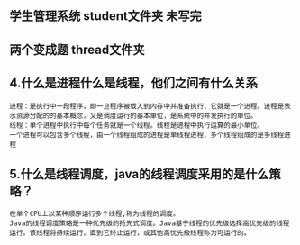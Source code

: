 ## 学生管理系统 student文件夹 未写完  
## 两个变成题 thread文件夹  

## 4.什么是进程什么是线程，他们之间有什么关系 
``` 
进程：是执行中一段程序，即一旦程序被载入到内存中并准备执行，它就是一个进程。进程是表示资源分配的的基本概念，又是调度运行的基本单位，是系统中的并发执行的单位。  
线程：单个进程中执行中每个任务就是一个线程。线程是进程中执行运算的最小单位。  
一个进程可以包含多个线程，由一个线程组成的进程是单线程进程，多个线程组成的是多线程进程
```

## 5.什么是线程调度，java的线程调度采用的是什么策略？
```
在单个CPU上以某种顺序运行多个线程,称为线程的调度。
Java的线程调度策略是一种优先级的抢先式调度。Java基于线程的优先级选择高优先级的线程运行。该线程将持续运行，直到它终止运行，或其他高优先级线程称为可运行的。
```
